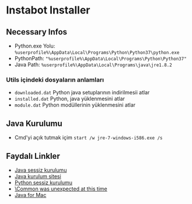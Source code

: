 # Instabot Installer

## Necessary Infos

- Python.exe Yolu: `%userprofile%\AppData\Local\Programs\Python\Python37\python.exe`
- PythonPath: `"%userprofile%\AppData\Local\Programs\Python\Python37"`
- Java Path: `%userprofile%\AppData\Local\Programs\java\jre1.8.2`

### Utils içindeki dosyaların anlamları

- `downloaded.dat` Python java setuplarının indirilmesii atlar
- `installed.dat` Python, java yüklenmesini atlar
- `module.dat` Python modüllerinin yüklenmesini atlar

## Java Kurulumu

- Cmd'yi açık tutmak içim `start /w jre-7-windows-i586.exe /s`

## Faydalı Linkler

- [Java sessiz kurulumu](https://www.java.com/en/download/help/silent_install.xml)
- [Java kurulum sitesi](https://www.java.com/en/download/manual.jsp)
- [Python sessiz kurulumu](https://docs.python.org/3/using/windows.html)
- [\Common was unexpected at this time](https://splogadev.wordpress.com/2012/07/03/common-was-unexpected-at-this-time/)
- [Java for Mac](https://apple.stackexchange.com/questions/276772/how-to-install-java-using-terminal/276777)